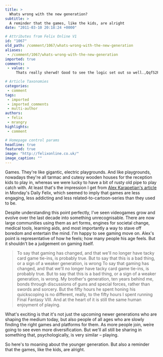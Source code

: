 ```yaml
---
title: >
  Whats wrong with the new generation?
subtitle: >
  A reminder that the games, like the kids, are alright
date: "2011-03-10 20:18:24 +0000"

# Attributes from Felix Online V1
id: "1067"
old_path: /comment/1067/whats-wrong-with-the-new-generation
aliases:
 - /comment/1067/whats-wrong-with-the-new-generation
imported: true
comments:
 - value: >
     Thats really sherwd! Good to see the logic set out so well.,QqfS2P <a href="http://iggcrcomvfog.com/">iggcrcomvfog</a>, <a href="http://www.buytramadolhcl.net/">tramadol hcl</a> 267 <a href="http://www.zithromaxpills.com/">zithromax</a> pfnft

# Article Taxonomies
categories:
 - comment
tags:
 - imported
 - imported_comments
 - multi-author
authors:
 - felix
 - mrangry
highlights:
 - comment

# Homepage control params
headline: true
featured: true
image: "http://felixonline.co.uk/"
image_caption: ""
---
```


Games. They're like gigantic, electric playgrounds. And like playgrounds, nowadays they're all tarmac and cutesy wooden houses for the reception kids to play in, whereas we were lucky to have a bit of rusty old pipe to play catch with. At least that's the impression I get from [Alex Karapetian's article](http://www.felixonline.co.uk/?article=901) in Monday's Daily Felix, which seemed to imply that games are less engaging, less addicting and less related-to-cartoon-series than they used to be.

Despite understanding this point perfectly, I've seen videogames grow and evolve over the last decade into something unrecognisable. There are now large communities using them as art forms, engines for societal change, medical tools, learning aids, and most importantly a way to stave off boredom and entertain the mind. I'm happy to see gaming move on. Alex's point is representative of how he feels; how many people his age feels. But it shouldn't be a judgement on gaming itself.
> To say that gaming has changed, and that we'll no longer have tacky card game tie-ins, is probably true. But to say that this is a bad thing, or a sign of a weaker generation, is wrong
To say that gaming has changed, and that we'll no longer have tacky card game tie-ins, is probably true. But to say that this is a bad thing, or a sign of a weaker generation, is wrong. My brother's generation, ten years behind me, bonds through discussions of guns and special forces, rather than swords and sorcery. But the fifty hours he spent honing his quickscoping is no different, really, to the fifty hours I spent running Final Fantasy VIII. And at the heart of it is still the same human enjoyment of playing.

What's exciting is that it's not just the upcoming newer generations who are shaping the medium today, but also people of all ages who are slowly finding the right games and platforms for them. As more people join, weíre going to see even more diversification. But we'll all still be sharing in something that, psychologically, is very similar – playing.

So here's to moaning about the younger generation. But also a reminder that the games, like the kids, are alright.
